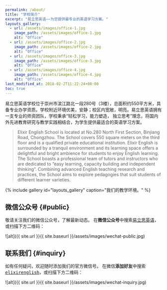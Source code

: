 ```yaml
---
permalink: /about/
title: "学校简介"
excerpt: "易立思英语——为您提供最专业的英语学习方案。"
layouts_gallery:
  - url: /assets/images/office-1.jpg
    image_path: /assets/images/office-1.jpg
    alt: "Office"
  - url: /assets/images/office-2.jpg
    image_path: /assets/images/office-2.jpg
    alt: "Office"
  - url: /assets/images/office-3.jpg
    image_path: /assets/images/office-3.jpg
    alt: "Office"
  - url: /assets/images/office-4.jpg
    image_path: /assets/images/office-4.jpg
    alt: "Office"
last_modified_at: 2018-02-2T11:22:24+08:00
toc: true
---
```


易立思英语学校位于崇州市滨江路北一段280号（3楼），总面积约550平方米，具备专业办学资质。学校附近环境优美，安静；校区内宽敞，明亮。易立思英语拥有一支专业的师资团队，学校秉承“轻松学习，能力塑造， 独立思考”理念，将国内外先进教育研究与教学实践相结合，为学生提供最适合的英语学习方案。 

>Elixir English School is located at No.280 North First Section, Binjiang Road, Chongzhou. The School covers 550 square meters on the third floor and is a qualified private educational institution. Elixir English is surrounded by a tranquil environment and its learning space offers a delightful and bright ambience for students to enjoy English learning. The School boasts a professional team of tutors and instructors who are dedicated to “easy learning, capacity building and independent thinking”. Combining advanced English teaching research and practices, the School aims to explore pedagogies that suit students of different learner varieties. 


{% include gallery id="layouts_gallery" caption="我们的教学环境。" %}

## 微信公众号 {#public}

敬请关注我们的微信公众号，了解最新动态。
在**微信公众号**中搜索<ins>易立思英语</ins>，或扫描下方二维码：

![alt]({{ site.url }}{{ site.baseurl }}/assets/images/wechat-public.jpg)


## 联系我们 {#inquiry}

如有任何疑问，欢迎随时添加我们的官方微信号。
在微信**添加好友**中搜索<ins><kbd>elixirenglish</kbd></ins>，或扫描下方二维码：

![alt]({{ site.url }}{{ site.baseurl }}/assets/images/wechat-inquiry.jpg)
